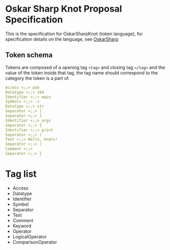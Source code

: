 # Oskar Sharp Knot Proposal Specification

This is the specification for OskarSharpKnot (token language), for specification details on the language, see [OskarSharp](oskarsharp.md)

## Token schema
Tokens are composed of a opening tag `<tag>` and closing tag `</tag>` and the value of the token inside that tag, the tag name should correspond to the category the token is a part of.
```yaml
Access <;;> pub
Datatype <;;> i64
Identifier <;;> main
Symbols <;;> ->
Datatype <;;> str
Separator <;;> [
Separator <;;> ]
Identifier <;;> args
Separator <;;> {
Identifier <;;> print
Separator <;;> (
Text <;;> Hello, knots!
Separator <;;> )
Comment <;;> 
Separator <;;> }

```

# Tag list
- Access
- Datatype
- Identifier
- Symbol
- Separator
- Text
- Comment
- Keyword
- Operator
- LogicalOperator
- ComparisonOperator